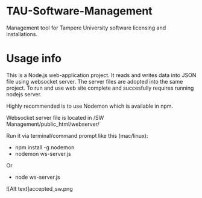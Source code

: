 # TAU-Software-Management
Management tool for Tampere University software licensing and installations.

# Usage info
This is a Node.js web-application project. It reads and writes data into JSON file using websocket server. The server files are adopted into the same project. To run and use web site complete and succesfully requires running nodejs server.

Highly recommended is to use Nodemon which is available in npm.

Websocket server file is located in /SW Management/public_html/webserver/

Run it via terminal/command prompt like this (mac/linux):
- npm install -g nodemon
- nodemon ws-server.js 

Or
- node ws-server.js


![Alt text]accepted_sw.png
